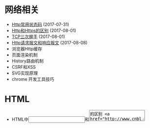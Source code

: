# 网络相关
* [Http常用状态码](https://github.com/TerryChenUI/Technology-Articles/blob/master/%E7%BD%91%E7%BB%9C%E7%9B%B8%E5%85%B3/1.Http%E5%B8%B8%E7%94%A8%E7%8A%B6%E6%80%81%E7%A0%81.md) (2017-07-31)
* [Http和Https的区别](https://github.com/TerryChenUI/Technology-Articles/blob/master/%E7%BD%91%E7%BB%9C%E7%9B%B8%E5%85%B3/2.Http%E5%92%8CHttps%E7%9A%84%E5%8C%BA%E5%88%AB.md) (2017-08-01)
* [TCP三次握手](https://github.com/TerryChenUI/Technology-Articles/blob/master/%E7%BD%91%E7%BB%9C%E7%9B%B8%E5%85%B3/3.TCP%E4%B8%89%E6%AC%A1%E6%8F%A1%E6%89%8B.md) (2017-08-01)
* [Http请求报文和响应报文](https://github.com/TerryChenUI/Technology-Articles/blob/master/%E7%BD%91%E7%BB%9C%E7%9B%B8%E5%85%B3/4.Http%E8%AF%B7%E6%B1%82%E6%8A%A5%E6%96%87%E5%92%8C%E5%93%8D%E5%BA%94%E6%8A%A5%E6%96%87.md) (2017-08-08)
* 浏览器Http缓存
* 页面渲染机制
* History路由机制
* CSRF和XSS
* SVG实现原理
* chrome 开发工具技巧

# HTML
* HTML中<input>和<textarea>的区别
[HTML中<input>和<textarea>的区别](http://www.cnblogs.com/abcd1234/p/4709486.html)
* 用div模拟textarea的实现
[div模拟textarea文本域轻松实现高度自适应](http://www.zhangxinxu.com/wordpress/2010/12/div-textarea-height-auto/)
[div模拟textarea的实现](http://www.jianshu.com/p/da2719fcfd72)

## HTML 5
* HTML5 新特性
[翻译-你必须知道的28个HTML5特征、窍门和技术](http://www.zhangxinxu.com/wordpress/2010/08/%E7%BF%BB%E8%AF%91-%E4%BD%A0%E5%BF%85%E9%A1%BB%E7%9F%A5%E9%81%93%E7%9A%8428%E4%B8%AAhtml5%E7%89%B9%E5%BE%81%E3%80%81%E7%AA%8D%E9%97%A8%E5%92%8C%E6%8A%80%E6%9C%AF/)
* HTML5 语义化标签
[HTML5的新语义化的标签](http://www.cnblogs.com/zjf-1992/archive/2016/12/16/6182406.html)
* HTML5本地存储(Local Storage)与Cookie, Session的区别
* HTML5离线缓存Application Cache

# CSS
* 水平居中和垂直居中实现
* 移动端1像素边框
* 栅格的理解
* BFC、IFC
* Web自适应
* 字体图标fontawesome
* CSS 优先级计算方式
* 纯CSS的tooltips
[Thumbnail with Animated Captions](https://codepen.io/SitePoint/pen/akAmPw)
```
<a class="tooltip" data-tooltip="test">
	这是内容
</a>
.tooltip::after {
  content: attr(data-tooltip);
}
```
* calc()函数
* cubic-bezier() 动画
* 移动端line-height兼容性问题
* 虚拟键盘导致fixed元素错位

## 布局
* 圣杯布局

## CSS3
* 移动端适配REM
* Flex布局
* transition(过渡)和transform(旋转)
* animation动画

# Javascript
* 函数原型链，函数作用域，函数指针this，构造函数new，闭包，单线程与异步队列setTimeout和setInterval
* ES6 const和let 区别，块级作用域
* 图片懒加载
* 实现页面加载进度条
* 事件委托
* 实现extend函数
* 前端跨域产生的原因以及解决办法
* Jspon原理、postMessage原理
* 实现拖拽功能，比如把5个兄弟节点中的自后一个节点拖拽到节点1和节点2之间
* 动画：setTimeout何时执行，同步还是异步，requestAnimationFrame的优点
* 手写parseInt的实现：把字符串型的数字转成数字的API，比如Number()
* 编写分页器组件的时候，为了减少服务端查询次数，点击“下一页”怎样确保还有数据可以加载（请求数据不会为空）
* ES6新特性，使用过那些
* JS 模块化
* requireJS的实现原理，与webpack的异同和优点
* promise的实现原理，async和await的使用
* 使用前端框架带来的好处，相对于jquery
* 十大经典排序算法
* 单元测试
* 事件捕获和冒泡
* call和apply区别
* AMD和CMD规范区别

## 移动端
移动端点击穿透，点击事件300ms延迟

## Angular & React
* Angular, React和Vue区别
* Redux 使用原理
* Angular 2

# 构建工具
* 常用的构建工具，grunt，gulp，webpack
* webpack优化措施

# Node
* Express 和 Koa

# 后端
* nginx的使用
* JWT实现原理

# 性能优化
* 输入一个URL，Enter之后发生了什么
* 页面渲染过程
* 缓存问题
* DOM节点操作太多

# 项目经历
* 介绍一下你做的这个项目，整个项目有哪些模块，主要负责哪些
* 在项目中的角色
* 在项目中做得最出彩的地方
* 碰到过什么样的困难，怎么解决的
* 如果你是项目的负责人，任务怎么分配的，有没有关注团队成员成长问题

# 其他
* 为什么选择做前端
* 你希望加入一个什么样的团队
* 你有什么问题想问我

